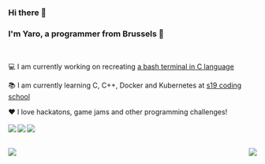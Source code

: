 ### Hi there 👋

### I'm Yaro, a programmer from Brussels 🧇
<br/>

💻 I am currently working on recreating [a bash terminal in C language](https://github.com/Ysoroko/Minishell)

📚 I am currently learning C, C++, Docker and Kubernetes at [s19 coding school](http://www.s19.be)

❤️ I love hackatons, game jams and other programming challenges!
<br/>
<br/>
[<img align="left" src="https://img.shields.io/badge/LinkedIn-0077B5?style=for-the-badge&logo=linkedin&logoColor=white" />](https://www.linkedin.com/in/yaroslav-soroko-042416153/)
[<img align="left" src="https://img.shields.io/badge/Itch.io-FA5C5C?style=for-the-badge&logo=itch.io&logoColor=white" />](https://yaro-soroko.itch.io)
[<img align="left" src="https://img.shields.io/badge/Gmail-D14836?style=for-the-badge&logo=gmail&logoColor=white"/>](mailto:yarossoroko@gmail.com)

<br/>
<br/>
<img align="left" src="https://github-readme-stats.vercel.app/api?username=ysoroko&count_private=true&theme=calm&show_icons=true" />
<img align="right" src="https://github-readme-stats.vercel.app/api/top-langs/?username=ysoroko&layout=compact&count_private=true&theme=calm&show_icons=true" />
